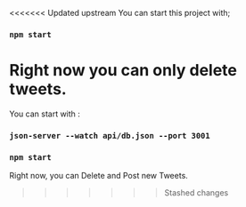 <<<<<<< Updated upstream
You can start this project with;
### `npm start`

Right now you can only delete tweets.
=======
You can start with :
### `json-server --watch api/db.json --port 3001`
### `npm start`

Right now, you can Delete and Post new Tweets.



>>>>>>> Stashed changes
